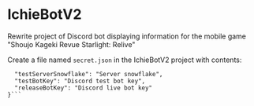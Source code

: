 # IchieBotV2
Rewrite project of Discord bot displaying information for the mobile game "Shoujo Kageki Revue Starlight: Relive"

Create a file named `secret.json` in the IchieBotV2 project with contents:
```{
  "testServerSnowflake": "Server snowflake",
  "testBotKey": "Discord test bot key",
  "releaseBotKey": "Discord live bot key"
}```

